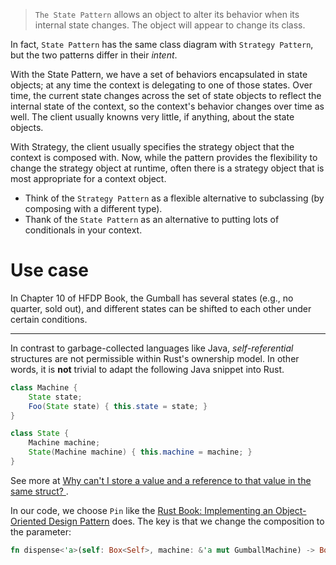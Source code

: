 > `The State Pattern` allows an object to alter its behavior when its internal state changes. The object will appear to change its class.

In fact, `State Pattern` has the same class diagram with `Strategy Pattern`, but the two patterns differ in their *intent*. 

With the State Pattern, we have a set of behaviors encapsulated in state objects; at any time the context is delegating to one of those states. Over time, the current state changes across the set of state objects to reflect the internal state of the context, so the context's behavior changes over time as well. The client usually knowns very little, if anything, about the state objects.

With Strategy, the client usually specifies the strategy object that the context is composed with. Now, while the pattern provides the flexibility to change the strategy object at runtime, often there is a strategy object that is most appropriate for a context object.

- Think of the `Strategy Pattern` as a flexible alternative to subclassing (by composing with a different type).
- Thank of the `State Pattern` as an alternative to putting lots of conditionals in your context.

# Use case
In Chapter 10 of HFDP Book, the Gumball has several states (e.g., no quarter, sold out), and different states can be shifted to each other under certain conditions.


---
In contrast to garbage-collected languages like Java, *self-referential* structures are not permissible within Rust's ownership model. In other words, it is **not** trivial to adapt the following Java snippet into Rust.

```java
class Machine {
    State state;
    Foo(State state) { this.state = state; }
}

class State {
    Machine machine;
    State(Machine machine) { this.machine = machine; }
}
```

See more at [Why can't I store a value and a reference to that value in the same struct?
](https://stackoverflow.com/questions/32300132). 

In our code, we choose `Pin` like the [Rust Book: Implementing an Object-Oriented Design Pattern](https://doc.rust-lang.org/book/ch17-03-oo-design-patterns.html) does. The key is that we change the composition to the parameter:

```rust
fn dispense<'a>(self: Box<Self>, machine: &'a mut GumballMachine) -> Box<dyn State>;
```